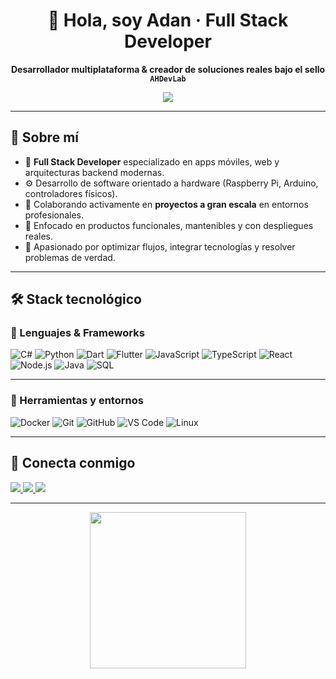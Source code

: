 <h1 align="center">👋 Hola, soy Adan · <strong>Full Stack Developer</strong></h1>
<p align="center"><strong>Desarrollador multiplataforma & creador de soluciones reales bajo el sello <code>AHDevLab</code></strong></p>

<p align="center">
  <a href="https://github.com/DenverCoder1/readme-typing-svg">
    <img src="https://readme-typing-svg.herokuapp.com?font=Fira+Code&pause=1000&color=00FFFF&center=true&vCenter=true&width=600&lines=Full+Stack+Developer;Apasionado+por+la+tecnología+y+la+innovación;Construyendo+proyectos+con+impacto+real;Colaborando+en+desarrollos+a+gran+escala;Software+con+hardware,+todo+conectado">
  </a>
</p>

---

## 💼 Sobre mí

- 🔧 **Full Stack Developer** especializado en apps móviles, web y arquitecturas backend modernas.
- ⚙️ Desarrollo de software orientado a hardware (Raspberry Pi, Arduino, controladores físicos).
- 🤝 Colaborando activamente en **proyectos a gran escala** en entornos profesionales.
- 🚀 Enfocado en productos funcionales, mantenibles y con despliegues reales.
- 🧠 Apasionado por optimizar flujos, integrar tecnologías y resolver problemas de verdad.

---

## 🛠️ Stack tecnológico

### 🧠 Lenguajes & Frameworks

![C#](https://img.shields.io/badge/C%23-239120?style=for-the-badge&logo=c-sharp&logoColor=white)
![Python](https://img.shields.io/badge/Python-3776AB?style=for-the-badge&logo=python&logoColor=white)
![Dart](https://img.shields.io/badge/Dart-0175C2?style=for-the-badge&logo=dart&logoColor=white)
![Flutter](https://img.shields.io/badge/Flutter-02569B?style=for-the-badge&logo=flutter&logoColor=white)
![JavaScript](https://img.shields.io/badge/JavaScript-F7DF1E?style=for-the-badge&logo=javascript&logoColor=black)
![TypeScript](https://img.shields.io/badge/TypeScript-007ACC?style=for-the-badge&logo=typescript&logoColor=white)
![React](https://img.shields.io/badge/React-20232A?style=for-the-badge&logo=react&logoColor=61DAFB)
![Node.js](https://img.shields.io/badge/Node.js-339933?style=for-the-badge&logo=nodedotjs&logoColor=white)
![Java](https://img.shields.io/badge/Java-ED8B00?style=for-the-badge&logo=openjdk&logoColor=white)
![SQL](https://img.shields.io/badge/SQL-005C84?style=for-the-badge&logo=postgresql&logoColor=white)

---

### 🧰 Herramientas y entornos

![Docker](https://img.shields.io/badge/Docker-2496ED?style=for-the-badge&logo=docker&logoColor=white)
![Git](https://img.shields.io/badge/Git-F05032?style=for-the-badge&logo=git&logoColor=white)
![GitHub](https://img.shields.io/badge/GitHub-181717?style=for-the-badge&logo=github&logoColor=white)
![VS Code](https://img.shields.io/badge/VSCode-007ACC?style=for-the-badge&logo=visual-studio-code&logoColor=white)
![Linux](https://img.shields.io/badge/Linux-FCC624?style=for-the-badge&logo=linux&logoColor=black)

---

## 📡 Conecta conmigo

<p align="left">
  <a href="https://linkedin.com/in/adanh96" target="_blank">
    <img src="https://img.shields.io/badge/LinkedIn-adanh96-0A66C2?style=for-the-badge&logo=linkedin&logoColor=white"/>
  </a>
  <a href="https://twitter.com/adanh96" target="_blank">
    <img src="https://img.shields.io/badge/Twitter-@adanh96-1DA1F2?style=for-the-badge&logo=twitter&logoColor=white"/>
  </a>
  <a href="mailto:adanh96dam@gmail.com" target="_blank">
    <img src="https://img.shields.io/badge/Gmail-adanh96dam@gmail.com-EA4335?style=for-the-badge&logo=gmail&logoColor=white"/>
  </a>
</p>

---

<p align="center">
  <img src="https://user-images.githubusercontent.com/73097560/115834477-dbab4500-a447-11eb-908a-139a6edaec5c.gif" width="250"/>
</p>

